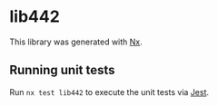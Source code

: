 # lib442

This library was generated with [Nx](https://nx.dev).

## Running unit tests

Run `nx test lib442` to execute the unit tests via [Jest](https://jestjs.io).
